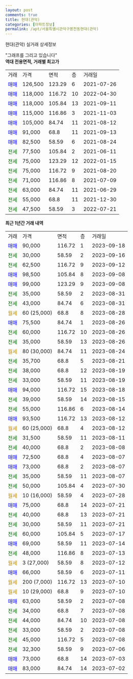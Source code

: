 ```yaml
---
layout: post
comments: true
title: 현대(관악)
categories: [아파트정보]
permalink: /apt/서울특별시관악구봉천동현대(관악)
---
```


현대(관악) 실거래 상세정보

<script type="text/javascript">
  google.charts.load('current', {'packages':['line', 'corechart']});
  google.charts.setOnLoadCallback(drawChart);

  function drawChart() {
    var data = new google.visualization.DataTable();
    data.addColumn('date', '거래일');
    data.addColumn('number', "매매");
    data.addColumn('number', "전세");
    data.addColumn('number', "전매");

    data.addRows([[new Date(Date.parse("2023-09-18")), 90000, null, null], [new Date(Date.parse("2023-09-16")), null, 30000, null], [new Date(Date.parse("2023-09-12")), null, 62500, null], [new Date(Date.parse("2023-09-08")), 98500, null, null], [new Date(Date.parse("2023-09-08")), 99000, null, null], [new Date(Date.parse("2023-08-31")), null, 35000, null], [new Date(Date.parse("2023-08-31")), null, 43000, null], [new Date(Date.parse("2023-08-28")), null, null, null], [new Date(Date.parse("2023-08-26")), 75500, null, null], [new Date(Date.parse("2023-08-26")), null, 60000, null], [new Date(Date.parse("2023-08-26")), null, 35000, null], [new Date(Date.parse("2023-08-24")), null, null, null], [new Date(Date.parse("2023-08-21")), null, 35700, null], [new Date(Date.parse("2023-08-19")), null, 38000, null], [new Date(Date.parse("2023-08-19")), null, 33000, null], [new Date(Date.parse("2023-08-18")), 94000, null, null], [new Date(Date.parse("2023-08-15")), null, 39000, null], [new Date(Date.parse("2023-08-14")), null, 55000, null], [new Date(Date.parse("2023-08-12")), 93500, null, null], [new Date(Date.parse("2023-08-12")), null, null, null], [new Date(Date.parse("2023-08-11")), null, 31500, null], [new Date(Date.parse("2023-08-08")), null, 40000, null], [new Date(Date.parse("2023-08-07")), 72500, null, null], [new Date(Date.parse("2023-08-07")), 73000, null, null], [new Date(Date.parse("2023-08-07")), null, 35000, null], [new Date(Date.parse("2023-07-30")), null, 50000, null], [new Date(Date.parse("2023-07-28")), null, null, null], [new Date(Date.parse("2023-07-21")), 75000, null, null], [new Date(Date.parse("2023-07-21")), null, 40000, null], [new Date(Date.parse("2023-07-21")), null, 30000, null], [new Date(Date.parse("2023-07-17")), null, 60000, null], [new Date(Date.parse("2023-07-14")), 69000, null, null], [new Date(Date.parse("2023-07-13")), null, 48000, null], [new Date(Date.parse("2023-07-12")), null, null, null], [new Date(Date.parse("2023-07-11")), 66000, null, null], [new Date(Date.parse("2023-07-10")), null, null, null], [new Date(Date.parse("2023-07-10")), null, null, null], [new Date(Date.parse("2023-07-08")), 63000, null, null], [new Date(Date.parse("2023-07-08")), null, 34000, null], [new Date(Date.parse("2023-07-08")), null, 44000, null], [new Date(Date.parse("2023-07-08")), null, 33000, null], [new Date(Date.parse("2023-07-08")), null, 45000, null], [new Date(Date.parse("2023-07-06")), null, 32300, null], [new Date(Date.parse("2023-07-03")), 73000, null, null], [new Date(Date.parse("2023-07-02")), 83000, null, null]]);

    var options = {
      hAxis: {
        format: 'yyyy/MM/dd'
      },    
      lineWidth: 0,
      pointsVisible: true,    
      title: '최근 1년간 유형별 실거래가 분포',
      legend: { position: 'bottom' }
    };

    var formatter = new google.visualization.NumberFormat({pattern:'###,###'} );
    formatter.format(data, 1);
    formatter.format(data, 2);
    
    setTimeout(function() {
        var chart = new google.visualization.LineChart(document.getElementById('columnchart_material'));
        chart.draw(data, (options));
        document.getElementById('loading').style.display = 'none';
    }, 200);
  }
</script>


<div id="loading" style="z-index:20; display: block; margin-left: 0px">"그래프를 그리고 있습니다"</div>
<div id="columnchart_material" style="width: 95%; margin-left: 0px; display: block"></div>
<!-- contents start -->
<b>역대 전용면적, 거래별 최고가</b>
<table class="sortable">
    <tr>
      <td>거래</td>
      <td>가격</td>
      <td>면적</td>
      <td>층</td>
      <td>거래일</td>
    </tr>
        <tr>
          <td><a style="color: blue">매매</a></td>
          <td>126,500</td>
          <td>123.29</td>
          <td>6</td>
          <td>2021-07-26</td>
        </tr>            <tr>
          <td><a style="color: blue">매매</a></td>
          <td>118,000</td>
          <td>116.72</td>
          <td>10</td>
          <td>2022-04-30</td>
        </tr>            <tr>
          <td><a style="color: blue">매매</a></td>
          <td>118,000</td>
          <td>105.84</td>
          <td>13</td>
          <td>2021-09-11</td>
        </tr>            <tr>
          <td><a style="color: blue">매매</a></td>
          <td>115,000</td>
          <td>116.86</td>
          <td>3</td>
          <td>2021-11-03</td>
        </tr>            <tr>
          <td><a style="color: blue">매매</a></td>
          <td>105,000</td>
          <td>84.74</td>
          <td>11</td>
          <td>2021-08-12</td>
        </tr>            <tr>
          <td><a style="color: blue">매매</a></td>
          <td>91,000</td>
          <td>68.8</td>
          <td>11</td>
          <td>2021-09-13</td>
        </tr>            <tr>
          <td><a style="color: blue">매매</a></td>
          <td>82,500</td>
          <td>58.59</td>
          <td>6</td>
          <td>2021-08-24</td>
        </tr>        
        <tr>
              <td><a style="color: darkgreen">전세</a></td>
              <td>77,500</td>
              <td>105.84</td>
              <td>2</td>
              <td>2021-06-11</td>
            </tr>            <tr>
              <td><a style="color: darkgreen">전세</a></td>
              <td>75,000</td>
              <td>123.29</td>
              <td>12</td>
              <td>2022-01-15</td>
            </tr>            <tr>
              <td><a style="color: darkgreen">전세</a></td>
              <td>75,000</td>
              <td>116.72</td>
              <td>9</td>
              <td>2021-08-20</td>
            </tr>            <tr>
              <td><a style="color: darkgreen">전세</a></td>
              <td>71,000</td>
              <td>116.86</td>
              <td>8</td>
              <td>2021-07-09</td>
            </tr>            <tr>
              <td><a style="color: darkgreen">전세</a></td>
              <td>63,000</td>
              <td>84.74</td>
              <td>11</td>
              <td>2021-06-29</td>
            </tr>            <tr>
              <td><a style="color: darkgreen">전세</a></td>
              <td>55,000</td>
              <td>68.8</td>
              <td>11</td>
              <td>2021-12-30</td>
            </tr>            <tr>
              <td><a style="color: darkgreen">전세</a></td>
              <td>47,500</td>
              <td>58.59</td>
              <td>3</td>
              <td>2022-07-21</td>
            </tr>        
    
</table>

<b>최근 1년간 거래 내역</b>

<table class="sortable">
    <tr>
      <td>거래</td>
      <td>가격</td>
      <td>면적</td>
      <td>층</td>
      <td>거래일</td>
    </tr>
    <tr>
      <td><a style="color: blue">매매</a></td>
      <td>90,000</td>
      <td>116.72</td>
      <td>1</td>
      <td>2023-09-18</td>
    </tr>          <tr>
      <td><a style="color: darkgreen">전세</a></td>
      <td>30,000</td>
      <td>58.59</td>
      <td>2</td>
      <td>2023-09-16</td>
    </tr>          <tr>
      <td><a style="color: darkgreen">전세</a></td>
      <td>62,500</td>
      <td>116.72</td>
      <td>9</td>
      <td>2023-09-12</td>
    </tr>          <tr>
      <td><a style="color: blue">매매</a></td>
      <td>98,500</td>
      <td>105.84</td>
      <td>8</td>
      <td>2023-09-08</td>
    </tr>          <tr>
      <td><a style="color: blue">매매</a></td>
      <td>99,000</td>
      <td>123.29</td>
      <td>9</td>
      <td>2023-09-08</td>
    </tr>          <tr>
      <td><a style="color: darkgreen">전세</a></td>
      <td>35,000</td>
      <td>58.59</td>
      <td>2</td>
      <td>2023-08-31</td>
    </tr>          <tr>
      <td><a style="color: darkgreen">전세</a></td>
      <td>43,000</td>
      <td>84.74</td>
      <td>6</td>
      <td>2023-08-31</td>
    </tr>          <tr>
      <td><a style="color: darkgoldenrod">월세</a></td>
      <td>60 (25,000)</td>
      <td>68.8</td>
      <td>8</td>
      <td>2023-08-28</td>
    </tr>          <tr>
      <td><a style="color: blue">매매</a></td>
      <td>75,500</td>
      <td>84.74</td>
      <td>1</td>
      <td>2023-08-26</td>
    </tr>          <tr>
      <td><a style="color: darkgreen">전세</a></td>
      <td>60,000</td>
      <td>116.72</td>
      <td>10</td>
      <td>2023-08-26</td>
    </tr>          <tr>
      <td><a style="color: darkgreen">전세</a></td>
      <td>35,000</td>
      <td>58.59</td>
      <td>13</td>
      <td>2023-08-26</td>
    </tr>          <tr>
      <td><a style="color: darkgoldenrod">월세</a></td>
      <td>80 (30,000)</td>
      <td>84.74</td>
      <td>11</td>
      <td>2023-08-24</td>
    </tr>          <tr>
      <td><a style="color: darkgreen">전세</a></td>
      <td>35,700</td>
      <td>68.8</td>
      <td>5</td>
      <td>2023-08-21</td>
    </tr>          <tr>
      <td><a style="color: darkgreen">전세</a></td>
      <td>38,000</td>
      <td>68.8</td>
      <td>12</td>
      <td>2023-08-19</td>
    </tr>          <tr>
      <td><a style="color: darkgreen">전세</a></td>
      <td>33,000</td>
      <td>58.59</td>
      <td>11</td>
      <td>2023-08-19</td>
    </tr>          <tr>
      <td><a style="color: blue">매매</a></td>
      <td>94,000</td>
      <td>116.72</td>
      <td>15</td>
      <td>2023-08-18</td>
    </tr>          <tr>
      <td><a style="color: darkgreen">전세</a></td>
      <td>39,000</td>
      <td>58.59</td>
      <td>14</td>
      <td>2023-08-15</td>
    </tr>          <tr>
      <td><a style="color: darkgreen">전세</a></td>
      <td>55,000</td>
      <td>116.86</td>
      <td>6</td>
      <td>2023-08-14</td>
    </tr>          <tr>
      <td><a style="color: blue">매매</a></td>
      <td>93,500</td>
      <td>116.72</td>
      <td>13</td>
      <td>2023-08-12</td>
    </tr>          <tr>
      <td><a style="color: darkgoldenrod">월세</a></td>
      <td>60 (25,000)</td>
      <td>68.8</td>
      <td>4</td>
      <td>2023-08-12</td>
    </tr>          <tr>
      <td><a style="color: darkgreen">전세</a></td>
      <td>31,500</td>
      <td>58.59</td>
      <td>11</td>
      <td>2023-08-11</td>
    </tr>          <tr>
      <td><a style="color: darkgreen">전세</a></td>
      <td>40,000</td>
      <td>68.8</td>
      <td>2</td>
      <td>2023-08-08</td>
    </tr>          <tr>
      <td><a style="color: blue">매매</a></td>
      <td>72,500</td>
      <td>68.8</td>
      <td>4</td>
      <td>2023-08-07</td>
    </tr>          <tr>
      <td><a style="color: blue">매매</a></td>
      <td>73,000</td>
      <td>68.8</td>
      <td>2</td>
      <td>2023-08-07</td>
    </tr>          <tr>
      <td><a style="color: darkgreen">전세</a></td>
      <td>35,000</td>
      <td>58.59</td>
      <td>11</td>
      <td>2023-08-07</td>
    </tr>          <tr>
      <td><a style="color: darkgreen">전세</a></td>
      <td>50,000</td>
      <td>105.84</td>
      <td>4</td>
      <td>2023-07-30</td>
    </tr>          <tr>
      <td><a style="color: darkgoldenrod">월세</a></td>
      <td>10 (16,000)</td>
      <td>58.59</td>
      <td>4</td>
      <td>2023-07-28</td>
    </tr>          <tr>
      <td><a style="color: blue">매매</a></td>
      <td>75,000</td>
      <td>68.8</td>
      <td>14</td>
      <td>2023-07-21</td>
    </tr>          <tr>
      <td><a style="color: darkgreen">전세</a></td>
      <td>40,000</td>
      <td>68.8</td>
      <td>13</td>
      <td>2023-07-21</td>
    </tr>          <tr>
      <td><a style="color: darkgreen">전세</a></td>
      <td>30,000</td>
      <td>58.59</td>
      <td>11</td>
      <td>2023-07-21</td>
    </tr>          <tr>
      <td><a style="color: darkgreen">전세</a></td>
      <td>60,000</td>
      <td>105.84</td>
      <td>5</td>
      <td>2023-07-17</td>
    </tr>          <tr>
      <td><a style="color: blue">매매</a></td>
      <td>69,000</td>
      <td>58.59</td>
      <td>11</td>
      <td>2023-07-14</td>
    </tr>          <tr>
      <td><a style="color: darkgreen">전세</a></td>
      <td>48,000</td>
      <td>116.86</td>
      <td>8</td>
      <td>2023-07-13</td>
    </tr>          <tr>
      <td><a style="color: darkgoldenrod">월세</a></td>
      <td>3 (27,000)</td>
      <td>58.59</td>
      <td>8</td>
      <td>2023-07-12</td>
    </tr>          <tr>
      <td><a style="color: blue">매매</a></td>
      <td>66,000</td>
      <td>58.59</td>
      <td>6</td>
      <td>2023-07-11</td>
    </tr>          <tr>
      <td><a style="color: darkgoldenrod">월세</a></td>
      <td>200 (7,000)</td>
      <td>116.72</td>
      <td>13</td>
      <td>2023-07-10</td>
    </tr>          <tr>
      <td><a style="color: darkgoldenrod">월세</a></td>
      <td>10 (29,000)</td>
      <td>68.8</td>
      <td>9</td>
      <td>2023-07-10</td>
    </tr>          <tr>
      <td><a style="color: blue">매매</a></td>
      <td>63,000</td>
      <td>58.59</td>
      <td>2</td>
      <td>2023-07-08</td>
    </tr>          <tr>
      <td><a style="color: darkgreen">전세</a></td>
      <td>34,000</td>
      <td>68.8</td>
      <td>7</td>
      <td>2023-07-08</td>
    </tr>          <tr>
      <td><a style="color: darkgreen">전세</a></td>
      <td>44,000</td>
      <td>84.74</td>
      <td>10</td>
      <td>2023-07-08</td>
    </tr>          <tr>
      <td><a style="color: darkgreen">전세</a></td>
      <td>33,000</td>
      <td>58.59</td>
      <td>2</td>
      <td>2023-07-08</td>
    </tr>          <tr>
      <td><a style="color: darkgreen">전세</a></td>
      <td>45,000</td>
      <td>116.72</td>
      <td>5</td>
      <td>2023-07-08</td>
    </tr>          <tr>
      <td><a style="color: darkgreen">전세</a></td>
      <td>32,300</td>
      <td>58.59</td>
      <td>9</td>
      <td>2023-07-06</td>
    </tr>          <tr>
      <td><a style="color: blue">매매</a></td>
      <td>73,000</td>
      <td>68.8</td>
      <td>14</td>
      <td>2023-07-03</td>
    </tr>          <tr>
      <td><a style="color: blue">매매</a></td>
      <td>83,000</td>
      <td>84.74</td>
      <td>14</td>
      <td>2023-07-02</td>
    </tr>      </table>
<!-- contents end -->    

